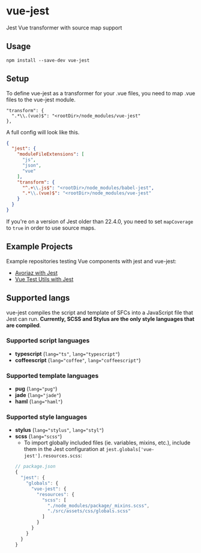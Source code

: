 # vue-jest

Jest Vue transformer with source map support

## Usage

```
npm install --save-dev vue-jest
```

## Setup

To define vue-jest as a transformer for your .vue files, you need to map .vue files to the vue-jest module.

```
"transform": {
  ".*\\.(vue)$": "<rootDir>/node_modules/vue-jest"
},
```

A full config will look like this.

```json
{
  "jest": {
    "moduleFileExtensions": [
      "js",
      "json",
      "vue"
    ],
    "transform": {
      "^.+\\.js$": "<rootDir>/node_modules/babel-jest",
      ".*\\.(vue)$": "<rootDir>/node_modules/vue-jest"
    }
  }
}
```

If you're on a version of Jest older than 22.4.0, you need to set `mapCoverage` to `true` in order to use source maps.

## Example Projects

Example repositories testing Vue components with jest and vue-jest:

- [Avoriaz with Jest](https://github.com/eddyerburgh/avoriaz-jest-example)
- [Vue Test Utils with Jest](https://github.com/eddyerburgh/vue-test-utils-jest-example)

## Supported langs

vue-jest compiles the script and template of SFCs into a JavaScript file that Jest can run. **Currently, SCSS and Stylus are the only style languages that are compiled**.

### Supported script languages

- **typescript** (`lang="ts"`, `lang="typescript"`)
- **coffeescript** (`lang="coffee"`, `lang="coffeescript"`)

### Supported template languages

- **pug** (`lang="pug"`)
- **jade** (`lang="jade"`)
- **haml** (`lang="haml"`)

### Supported style languages

- **stylus** (`lang="stylus"`, `lang="styl"`)
- **scss** (`lang="scss"`)
  - To import globally included files (ie. variables, mixins, etc.), include them in the Jest configuration at `jest.globals['vue-jest'].resources.scss`:
  ```js
  // package.json
  {
    "jest": {
      "globals": {
        "vue-jest": {
          "resources": {
            "scss": [
              "./node_modules/package/_mixins.scss",
              "./src/assets/css/globals.scss"
            ]
          }
        }
      }
    }
  }
  ```